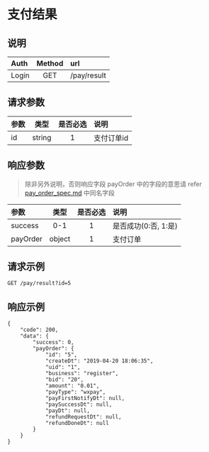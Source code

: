 # 支付结果

## 说明

|  Auth  |  Method  |  url  |
| :----  | :----:   | :---- |
|  Login  |  GET  |  /pay/result  |

## 请求参数

|  参数  |  类型  |  是否必选  |  说明  |
| :---- | :----: | :----:   | :----  |
| id | string | 1 | 支付订单id |

## 响应参数

> 除非另外说明，否则响应字段 payOrder 中的字段的意思请 refer [pay_order_spec.md](/pay_order_spec.md) 中同名字段

|  参数  |  类型  |  是否必选  |  说明  |
| :---- | :----: | :----:   | :----  |
| success | 0-1 | 1 | 是否成功(0:否, 1:是) |
| payOrder | object | 1 | 支付订单 |


## 请求示例

```
GET /pay/result?id=5
```

## 响应示例

```
{
    "code": 200,
    "data": {
        "success": 0,
        "payOrder": {
            "id": "5",
            "createDt": "2019-04-20 18:06:35",
            "uid": "1",
            "business": "register",
            "bid": "20",
            "amount": "0.01",
            "payType": "wxpay",
            "payFirstNotifyDt": null,
            "paySuccessDt": null,
            "payDt": null,
            "refundRequestDt": null,
            "refundDoneDt": null
        }
    }
}
```